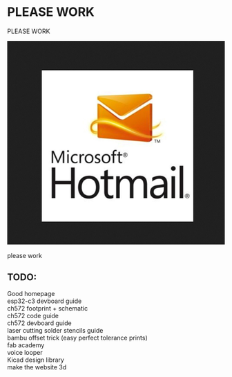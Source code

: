 
# PLEASE WORK
PLEASE WORK

![alt text](<Screenshot 2025-07-04 005921.png>)


please work 
## TODO:
Good homepage<br>
esp32-c3 devboard guide<br>
ch572 footprint + schematic<br>
ch572 code guide<br>
ch572 devboard guide<br>
laser cutting solder stencils guide<br>
bambu offset trick (easy perfect tolerance prints)<br>
fab academy<br>
voice looper<br>
Kicad design library<br>
make the website 3d <br>

